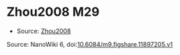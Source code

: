 <a name="material" />

# Zhou2008 M29
<script type="application/ld+json">
  {
    "@context": "https://schema.org/",
    "@type": "ChemicalSubstance",
    "@id": "https://egonw.github.io/nanowiki/nanowiki241.html#material",
    "http://purl.org/dc/terms/conformsTo":
      {
        "@type": "CreativeWork",
        "@id": "https://bioschemas.org/profiles/ChemicalSubstance/0.4-RELEASE/"
      },
    "identfier": "241",
    "name": "Zhou2008 M29",
    "url": "https://egonw.github.io/nanowiki/nanowiki241.html#material",
    "sameAs": "http://127.0.0.1/mediawiki/index.php/Special:URIResolver/Zhou2008_M29"
  }
</script>


* Source: [Zhou2008](Zhou2008.md)


Source: NanoWiki 6, doi:[10.6084/m9.figshare.11897205.v1](https://doi.org/10.6084/m9.figshare.11897205.v1)
